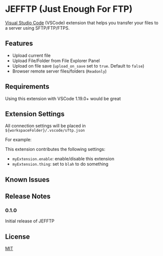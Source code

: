 # JEFFTP (Just Enough For FTP)

[Visual Studio Code](http://code.visualstudio.com) (VSCode) extension that helps you transfer your files to a server using SFTP/FTP/FTPS.

## Features

* Upload current file
* Upload File/Folder from File Explorer Panel
* Upload on file save (`upload_on_save` set to `true`. Default to `false`)
* Browser remote server files/folders (`Readonly`)

## Requirements

Using this extension with VSCode 1.19.0+ would be great

## Extension Settings

All connection settings will be placed in `${workspaceFolder}/.vscode/sftp.json`

For example:

This extension contributes the following settings:

* `myExtension.enable`: enable/disable this extension
* `myExtension.thing`: set to `blah` to do something

## Known Issues


## Release Notes

### 0.1.0

Initial release of JEFFTP

## License
[MIT](https://github.com/CasperPas/jefftp/blob/master/LICENSE)